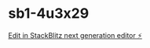 # sb1-4u3x29

[Edit in StackBlitz next generation editor ⚡️](https://stackblitz.com/~/github.com/masspvp78/sb1-4u3x29)